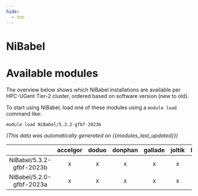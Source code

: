 ```yaml
---
hide:
  - toc
---
```


NiBabel
=======

# Available modules


The overview below shows which NiBabel installations are available per HPC-UGent Tier-2 cluster, ordered based on software version (new to old).

To start using NiBabel, load one of these modules using a `module load` command like:

```shell
module load NiBabel/5.3.2-gfbf-2023b
```

*(This data was automatically generated on {{modules_last_updated}})*  

| |accelgor|doduo|donphan|gallade|joltik|litleo|shinx|
| :---: | :---: | :---: | :---: | :---: | :---: | :---: | :---: |
|NiBabel/5.3.2-gfbf-2023b|x|x|x|x|x|x|x|
|NiBabel/5.2.0-gfbf-2023a|x|x|x|x|x|x|x|
